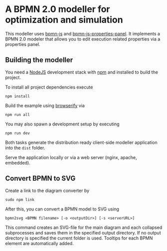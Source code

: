 # A BPMN 2.0 modeller for optimization and simulation

This modeller uses [bpmn-js](https://github.com/bpmn-io/bpmn-js) and [bpmn-js-properties-panel](https://github.com/bpmn-io/bpmn-js-properties-panel). It implements a BPMN 2.0 modeler that allows you to edit execution related properties via a properties panel.

## Building the modeller

You need a [NodeJS](http://nodejs.org) development stack with [npm](https://npmjs.org) and installed to build the project.

To install all project dependencies execute

```
npm install
```

Build the example using [browserify](http://browserify.org) via

```
npm run all
```

You may also spawn a development setup by executing

```
npm run dev
```

Both tasks generate the distribution ready client-side modeller application into the `dist` folder.

Serve the application locally or via a web server (nginx, apache, embedded).

## Convert BPMN to SVG

Create a link to the diagram converter by
```
sudo npm link
```

After this, you can convert a BPMN model to SVG using

```
bpmn2svg <BPMN filename> [-o <outputDir>] [-s <serverURL>]
```

This command creates an SVG-file for the main diagram and each collapsed subprocesses and saves them in the specified output directory. If no output directory is specified the current folder is used. Tooltips for each BPMN element are automatically added.

<!--
In order to use this command `xmldom` and `puppeteer` must be installed

```
npm install xmldom
npm install puppeteer
```

Please note that `npm install puppeteer` may hang on certain internet connections (see https://github.com/puppeteer/puppeteer/issues/5611).
-->
